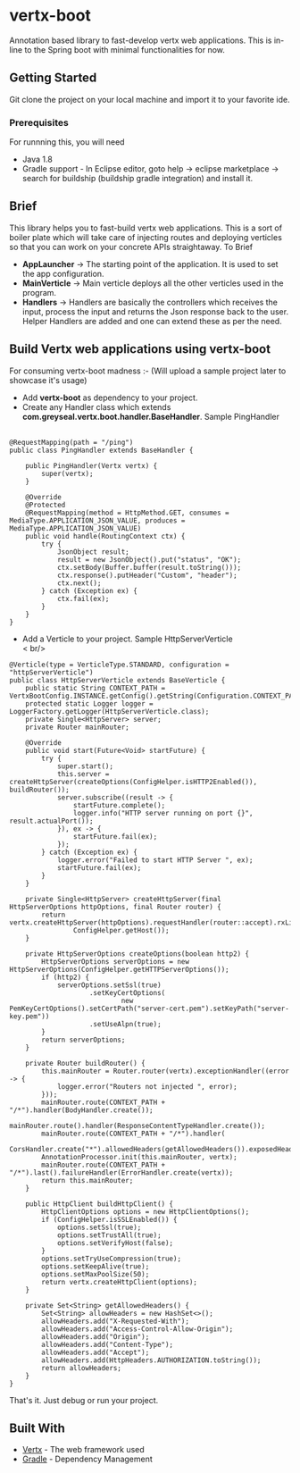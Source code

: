 # vertx-boot
Annotation based library to fast-develop vertx web applications. This is in-line to the Spring boot with minimal functionalities for now.

## Getting Started

Git clone the project on your local machine and import it to your favorite ide.

### Prerequisites

For runnning this, you will need
- Java 1.8
- Gradle support - In Eclipse editor, goto help -> eclipse marketplace -> search for buildship (buildship gradle integration) and install it.

## Brief
This library helps you to fast-build vertx web applications. This is a sort of boiler plate which will take care of injecting routes and deploying verticles so that you can work on your concrete APIs straightaway. To Brief
- **AppLauncher**        -> The starting point of the application. It is used to set the app configuration.
- **MainVerticle**       -> Main verticle deploys all the other verticles used in the program.
- **Handlers**           -> Handlers are basically the controllers which receives the input, process the input and returns the Json response back to the user. Helper Handlers are added and one can extend these as per the need.

## Build Vertx web applications using vertx-boot
For consuming vertx-boot madness :- (Will upload a sample project later to showcase it's usage)
- Add **vertx-boot** as dependency to your project.
- Create any Handler class which extends **com.greyseal.vertx.boot.handler.BaseHandler**. Sample PingHandler <br /><br />
```
@RequestMapping(path = "/ping")
public class PingHandler extends BaseHandler {

    public PingHandler(Vertx vertx) {
        super(vertx);
    }

    @Override
    @Protected
    @RequestMapping(method = HttpMethod.GET, consumes = MediaType.APPLICATION_JSON_VALUE, produces = MediaType.APPLICATION_JSON_VALUE)
    public void handle(RoutingContext ctx) {
        try {
            JsonObject result;
            result = new JsonObject().put("status", "OK");
            ctx.setBody(Buffer.buffer(result.toString()));
            ctx.response().putHeader("Custom", "header");
            ctx.next();
        } catch (Exception ex) {
            ctx.fail(ex);
        }
    }
}
```
- Add a Verticle to your project. Sample HttpServerVerticle <br /> < br/>
```
@Verticle(type = VerticleType.STANDARD, configuration = "httpServerVerticle")
public class HttpServerVerticle extends BaseVerticle {
    public static String CONTEXT_PATH = VertxBootConfig.INSTANCE.getConfig().getString(Configuration.CONTEXT_PATH);
    protected static Logger logger = LoggerFactory.getLogger(HttpServerVerticle.class);
    private Single<HttpServer> server;
    private Router mainRouter;

    @Override
    public void start(Future<Void> startFuture) {
        try {
            super.start();
            this.server = createHttpServer(createOptions(ConfigHelper.isHTTP2Enabled()), buildRouter());
            server.subscribe((result -> {
                startFuture.complete();
                logger.info("HTTP server running on port {}", result.actualPort());
            }), ex -> {
                startFuture.fail(ex);
            });
        } catch (Exception ex) {
            logger.error("Failed to start HTTP Server ", ex);
            startFuture.fail(ex);
        }
    }

    private Single<HttpServer> createHttpServer(final HttpServerOptions httpOptions, final Router router) {
        return vertx.createHttpServer(httpOptions).requestHandler(router::accept).rxListen(ConfigHelper.getPort(),
                ConfigHelper.getHost());
    }

    private HttpServerOptions createOptions(boolean http2) {
        HttpServerOptions serverOptions = new HttpServerOptions(ConfigHelper.getHTTPServerOptions());
        if (http2) {
            serverOptions.setSsl(true)
                    .setKeyCertOptions(
                            new PemKeyCertOptions().setCertPath("server-cert.pem").setKeyPath("server-key.pem"))
                    .setUseAlpn(true);
        }
        return serverOptions;
    }

    private Router buildRouter() {
        this.mainRouter = Router.router(vertx).exceptionHandler((error -> {
            logger.error("Routers not injected ", error);
        }));
        mainRouter.route(CONTEXT_PATH + "/*").handler(BodyHandler.create());
        mainRouter.route().handler(ResponseContentTypeHandler.create());
        mainRouter.route(CONTEXT_PATH + "/*").handler(
                CorsHandler.create("*").allowedHeaders(getAllowedHeaders()).exposedHeaders(getAllowedHeaders()));
        AnnotationProcessor.init(this.mainRouter, vertx);
        mainRouter.route(CONTEXT_PATH + "/*").last().failureHandler(ErrorHandler.create(vertx));
        return this.mainRouter;
    }

    public HttpClient buildHttpClient() {
        HttpClientOptions options = new HttpClientOptions();
        if (ConfigHelper.isSSLEnabled()) {
            options.setSsl(true);
            options.setTrustAll(true);
            options.setVerifyHost(false);
        }
        options.setTryUseCompression(true);
        options.setKeepAlive(true);
        options.setMaxPoolSize(50);
        return vertx.createHttpClient(options);
    }

    private Set<String> getAllowedHeaders() {
        Set<String> allowHeaders = new HashSet<>();
        allowHeaders.add("X-Requested-With");
        allowHeaders.add("Access-Control-Allow-Origin");
        allowHeaders.add("Origin");
        allowHeaders.add("Content-Type");
        allowHeaders.add("Accept");
        allowHeaders.add(HttpHeaders.AUTHORIZATION.toString());
        return allowHeaders;
    }
}
```
That's it. Just debug or run your project.

## Built With

* [Vertx](http://vertx.io/) - The web framework used
* [Gradle](https://gradle.org/) - Dependency Management
